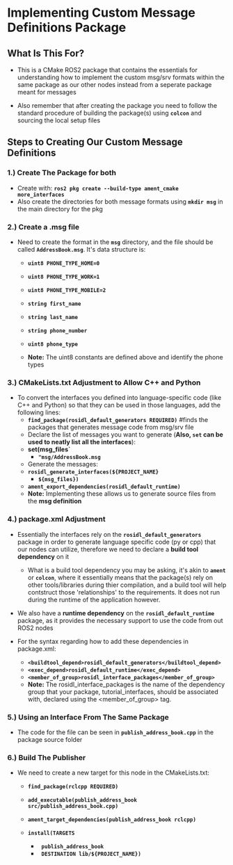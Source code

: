 
# **Implementing Custom Message Definitions Package**

## What Is This For?

- This is a CMake ROS2 package that contains the essentials for understanding how to implement the custom msg/srv formats within the same package as our other nodes instead from a seperate package meant for messages

- Also remember that after creating the package you need to follow the standard procedure of building the package(s) using **`colcon`** and sourcing the local setup files

## Steps to Creating Our Custom Message Definitions

### **1.) Create The Package for both**
- Create with: **`ros2 pkg create --build-type ament_cmake more_interfaces`**
- Also create the directories for both message formats using **`mkdir msg`** in the main directory for the pkg

### **2.) Create a .msg file**
  - Need to create the format in the **`msg`** directory, and the file should be called **`AddressBook.msg`**. It's data structure is:
    - **`uint8 PHONE_TYPE_HOME=0`**
    - **`uint8 PHONE_TYPE_WORK=1`**
    - **`uint8 PHONE_TYPE_MOBILE=2`**

    - **`string first_name`**
    - **`string last_name`**
    - **`string phone_number`**
    - **`uint8 phone_type`**
    - **Note:** The uint8 constants are defined above and identify the phone types
 

### **3.) CMakeLists.txt Adjustment to Allow C++ and Python**
- To convert the interfaces you defined into language-specific code (like C++ and Python) so that they can be used in those languages, add the following lines:
  - **`find_package(rosidl_default_generators REQUIRED)`** #finds the packages that generates message code from msg/srv file
  - Declare the list of messages you want to generate (**Also, **`set`** can be used to neatly list all the interfaces**):
  - **set(msg_files`**
    - **`"msg/AddressBook.msg`**
  - Generate the messages:
  - **`rosidl_generate_interfaces(${PROJECT_NAME}`**
    - **`${msg_files})`**
  - **`ament_export_dependencies(rosidl_default_runtime)`**
  - **Note:** Implementing these allows us to generate source files from the **msg definition**

### **4.) package.xml Adjustment**
- Essentially the interfaces rely on the **`rosidl_default_generators`** package in order to generate language specific code (py or cpp) that our nodes can utilize, therefore we need to declare a **build tool dependency** on it
  - What is a build tool dependency you may be asking, it's akin to **`ament`** or **`colcon`**, where it essentially means that the package(s) rely on other tools/libraries during thier compilation, and a build tool will help contstruct those 'relationships' to the requirements. It does not run during the runtime of the application however.

- We also have a **runtime dependency** on the **`rosidl_default_runtime`** package, as it provides the necessary support to use the code from out ROS2 nodes
- For the syntax regarding how to add these dependencies in package.xml:
  - **`<buildtool_depend>rosidl_default_generators</buildtool_depend>`**
  - **`<exec_depend>rosidl_default_runtime</exec_depend>`**
  - **`<member_of_group>rosidl_interface_packages</member_of_group>`**
  - **Note:** The rosidl_interface_packages is the name of the dependency group that your package, tutorial_interfaces, should be associated with, declared using the <member_of_group> tag.

### **5.) Using an Interface From The Same Package**
- The code for the file can be seen in **`publish_address_book.cpp`** in the package source folder
 
### **6.) Build The Publisher**
- We need to create a new target for this node in the CMakeLists.txt:

  - **`find_package(rclcpp REQUIRED)`**

  - **`add_executable(publish_address_book src/publish_address_book.cpp)`**
  - **`ament_target_dependencies(publish_address_book rclcpp)`**

  - **`install(TARGETS`**
    - **` publish_address_book`**
     - **` DESTINATION lib/${PROJECT_NAME})`**
